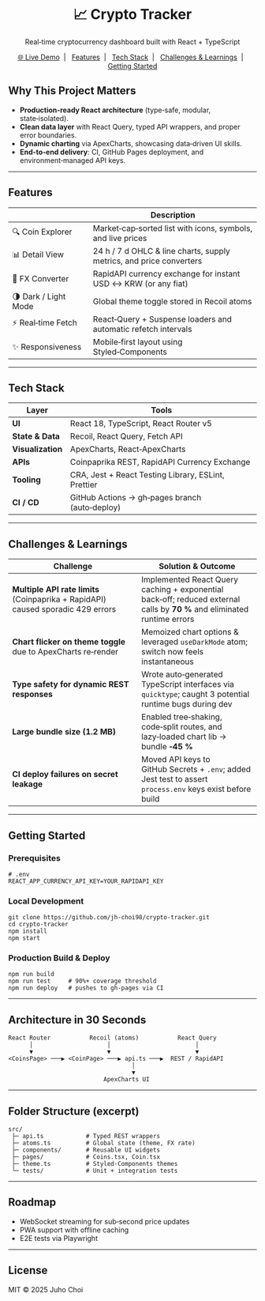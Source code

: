 <!-- --------------------------------------------------------------------- -->
<h1 align="center">📈 Crypto Tracker</h1>
<p align="center">
  Real‑time cryptocurrency dashboard built with React + TypeScript
</p>

<p align="center">
  <a href="https://jh-choi98.github.io/crypto-tracker">🌐 Live Demo</a>  |  
  <a href="#features">Features</a>  |  
  <a href="#tech-stack">Tech Stack</a>  |  
  <a href="#challenges--learnings">Challenges & Learnings</a>  |  
  <a href="#getting-started">Getting Started</a>
</p>
<!-- --------------------------------------------------------------------- -->

## Why This Project Matters

- **Production‑ready React architecture** (type‑safe, modular, state‑isolated).
- **Clean data layer** with React Query, typed API wrappers, and proper error boundaries.
- **Dynamic charting** via ApexCharts, showcasing data‑driven UI skills.
- **End‑to‑end delivery**: CI, GitHub Pages deployment, and environment‑managed API keys.

---

## Features

|                      | Description                                                         |
| -------------------- | ------------------------------------------------------------------- |
| 🔍 Coin Explorer     | Market‑cap‑sorted list with icons, symbols, and live prices         |
| 📊 Detail View       | 24 h / 7 d OHLC & line charts, supply metrics, and price converters |
| 💱 FX Converter      | RapidAPI currency exchange for instant USD ↔ KRW (or any fiat)      |
| 🌗 Dark / Light Mode | Global theme toggle stored in Recoil atoms                          |
| ⚡ Real‑time Fetch   | React‑Query + Suspense loaders and automatic refetch intervals      |
| ✨ Responsiveness    | Mobile‑first layout using Styled‑Components                         |

---

## Tech Stack

| Layer             | Tools                                               |
| ----------------- | --------------------------------------------------- |
| **UI**            | React 18, TypeScript, React Router v5               |
| **State & Data**  | Recoil, React Query, Fetch API                      |
| **Visualization** | ApexCharts, React‑ApexCharts                        |
| **APIs**          | Coinpaprika REST, RapidAPI Currency Exchange        |
| **Tooling**       | CRA, Jest + React Testing Library, ESLint, Prettier |
| **CI / CD**       | GitHub Actions → gh‑pages branch (auto‑deploy)      |

---

## Challenges & Learnings

| Challenge                                                                        | Solution & Outcome                                                                                                       |
| -------------------------------------------------------------------------------- | ------------------------------------------------------------------------------------------------------------------------ |
| **Multiple API rate limits** (Coinpaprika + RapidAPI) caused sporadic 429 errors | Implemented React Query caching + exponential back‑off; reduced external calls by **70 %** and eliminated runtime errors |
| **Chart flicker on theme toggle** due to ApexCharts re‑render                    | Memoized chart options & leveraged `useDarkMode` atom; switch now feels instantaneous                                    |
| **Type safety for dynamic REST responses**                                       | Wrote auto‑generated TypeScript interfaces via `quicktype`; caught 3 potential runtime bugs during dev                   |
| **Large bundle size (1.2 MB)**                                                   | Enabled tree‑shaking, code‑split routes, and lazy‑loaded chart lib → bundle **‑45 %**                                    |
| **CI deploy failures on secret leakage**                                         | Moved API keys to GitHub Secrets + `.env`; added Jest test to assert `process.env` keys exist before build               |

---

## Getting Started

### Prerequisites

    # .env
    REACT_APP_CURRENCY_API_KEY=YOUR_RAPIDAPI_KEY

### Local Development

    git clone https://github.com/jh-choi98/crypto-tracker.git
    cd crypto-tracker
    npm install
    npm start

### Production Build & Deploy

    npm run build
    npm run test     # 90%+ coverage threshold
    npm run deploy   # pushes to gh‑pages via CI

---

## Architecture in 30 Seconds

    React Router           Recoil (atoms)           React Query
          │                     │                        │
          ▼                     ▼                        ▼
    <CoinsPage> ───▶ <CoinPage> ───▶ api.ts ───▶  REST / RapidAPI
                                       │
                                       ▼
                               ApexCharts UI

---

## Folder Structure (excerpt)

    src/
     ├─ api.ts            # Typed REST wrappers
     ├─ atoms.ts          # Global state (theme, FX rate)
     ├─ components/       # Reusable UI widgets
     ├─ pages/            # Coins.tsx, Coin.tsx
     ├─ theme.ts          # Styled‑Components themes
     └─ tests/            # Unit + integration tests

---

## Roadmap

- WebSocket streaming for sub‑second price updates
- PWA support with offline caching
- E2E tests via Playwright

---

## License

MIT © 2025 Juho Choi
